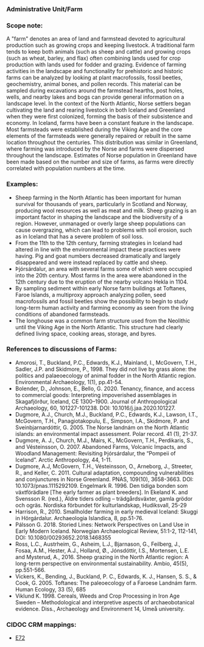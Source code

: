 
### Administrative Unit/Farm 

###  Scope note: 
A "farm" denotes an area of land and farmstead devoted to agricultural production such as growing crops and keeping livestock. A traditional farm tends to keep both animals (such as sheep and cattle) and growing crops (such as wheat, barley, and flax) often combining lands used for crop production with lands used for fodder and grazing. Evidence of farming activities in the landscape and functionality for prehistoric and historic farms can be analyzed by looking at plant macrofossils, fossil beetles, geochemistry, animal bones, and pollen records. This material can be sampled during excavations around the farmstead hearths, post holes, wells, and nearby lakes and bogs can provide general information on a landscape level.
In the context of the North Atlantic, Norse settlers began cultivating the land and rearing livestock in both Iceland and Greenland when they were first colonized, forming the basis of their subsistence and economy. In Iceland, farms have been a constant feature in the landscape. Most farmsteads were established during the Viking Age and the core elements of the farmsteads were generally repaired or rebuilt in the same location throughout the centuries. This distribution was similar in Greenland, where farming was introduced by the Norse and farms were dispersed throughout the landscape. Estimates of Norse population in Greenland have been made based on the number and size of farms, as farms were directly correlated with population numbers at the time.


### Examples: 

* Sheep farming in the North Atlantic has been important for human survival for thousands of years, particularly in Scotland and Norway, producing wool resources as well as meat and milk. Sheep grazing is an important factor in shaping the landscape and the biodiversity of a region. However, unmanaged or overly large sheep populations can cause overgrazing, which can lead to problems with soil erosion, such as in Iceland that has a severe problem of soil loss.
* From the 11th to the 12th century, farming strategies in Iceland had altered in line with the environmental impact these practices were having. Pig and goat numbers decreased dramatically and largely disappeared and were instead replaced by cattle and sheep.
* Þjórsárdalur, an area with several farms some of which were occupied into the 20th century. Most farms in the area were abandoned in the 12th century due to the eruption of the nearby volcano Hekla in 1104. 
* By sampling sediment within early Norse farm buildings at Toftanes, Faroe Islands, a multiproxy approach analyzing pollen, seed macrofossils and fossil beetles show the possibility to begin to study long-term human activity and farming economy as seen from the living conditions of abandoned farmsteads.
* The longhouse was a common farm structure used from the Neolithic until the Viking Age in the North Atlantic. This structure had clearly defined living space, cooking areas, storage, and byres. 

### References to discussions of Farms:

* Amorosi, T., Buckland, P.C., Edwards, K.J., Mainland, I., McGovern, T.H., Sadler, J.P. and Skidmore, P., 1998. They did not live by grass alone: the politics and palaeoecology of animal fodder in the North Atlantic region. Environmental Archaeology, 1(1), pp.41-54.
* Bolender, D., Johnson, E., Bello, G. 2020. Tenancy, finance, and access to commercial goods: Interpreting impoverished assemblages in Skagafjörður, Iceland, CE 1300–1900. Journal of Anthropological Archaeology, 60, 101227-101238. DOI: 10.1016/j.jaa.2020.101227.
* Dugmore, A.J., Church, M.J., Buckland, P.C., Edwards, K.J., Lawson, I.T., McGovern, T.H., Panagiotakopulu, E., Simpson, I.A., Skidmore, P. and Sveinbjarnardóttir, G. 2005. The Norse landnám on the North Atlantic islands: an environmental impact assessment. Polar record. 41 (1), 21-37.
* Dugmore, A. J., Church, M.J., Mairs, K., McGovern, T.H., Perdikaris, S., and Vésteinsson, O. 2007. Abandoned Farms, Volcanic Impacts, and Woodland Management: Revisiting Þjórsárdalur, the “Pompeii of Iceland”. Arctic Anthropology, 44, 1-11.
* Dugmore, A.J, McGovern, T.H., Vésteinsson, O., Arneborg, J., Streeter, R., and Keller, C. 2011. Cultural adaptation, compounding vulnerabilities and conjunctures in Norse Greenland. PNAS, 109(10), 3658-3663. DOI: 10.1073/pnas.1115292109.
Engelmark R. 1996. Den tidiga bonden som växtförädlare [The early farmer as plant breeders]. In Ekeland K. and Svensson R. (red.), Äldre tiders odling – trädgårdsväxter, gamla grödor och ogräs. Nordiska förbundet för kulturlandskap, Hudiksvall, 25-29
* Harrison, R., 2010. Smallholder farming in early medieval Iceland: Skuggi in Hörgárdalur. Archaeologia Islandica, 8, pp.51-76.
* Pálsson G. 2018. Storied Lines: Network Perspectives on Land Use in Early Modern Iceland. Norwegian Archaeological Review, 51:1-2, 112-141, DOI: 10.1080/00293652.2018.1468355
* Ross, L.C., Austrheim, G., Asheim, L.J., Bjarnason, G., Feilberg, J., Fosaa, A.M., Hester, A.J., Holland, Ø., Jónsdóttir, I.S., Mortensen, L.E. and Mysterud, A., 2016. Sheep grazing in the North Atlantic region: A long-term perspective on environmental sustainability. Ambio, 45(5), pp.551-566.
* Vickers, K., Bending, J., Buckland, P. C., Edwards, K. J., Hansen, S. S., & Cook, G. 2005. Toftanes: The paleoecology of a Faroese Landnám farm. Human Ecology, 33 (5), 685
* Viklund K. 1998. Cereals, Weeds and Crop Processing in Iron Age Sweden – Methodological and interpretive aspects of archaeobotanical evidence. Diss., Archaeology and Environment 14, Umeå university.

### CIDOC CRM mappings: 

* [E72](http://www.cidoc-crm.org/Entity/e72-legal-object/version-6.2.2)
